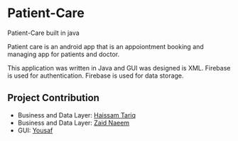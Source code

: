 # Patient-Care
Patient-Care built in java

Patient care is an android app that is an appoiontment booking and managing app for patients and doctor.

This application was written in Java and GUI was designed is XML.
Firebase is used for authentication.
Firebase is used for data storage.

## Project Contribution

- Business and Data Layer: [Haissam Tariq](https://github.com/haissamtariqzaman)
- Business and Data Layer: [Zaid Naeem](https://github.com/ZaidNx)
- GUI: [Yousaf](https://github.com/yousaf23)
